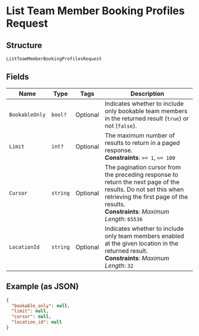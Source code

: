 
# List Team Member Booking Profiles Request

## Structure

`ListTeamMemberBookingProfilesRequest`

## Fields

| Name | Type | Tags | Description |
|  --- | --- | --- | --- |
| `BookableOnly` | `bool?` | Optional | Indicates whether to include only bookable team members in the returned result (`true`) or not (`false`). |
| `Limit` | `int?` | Optional | The maximum number of results to return in a paged response.<br>**Constraints**: `>= 1`, `<= 100` |
| `Cursor` | `string` | Optional | The pagination cursor from the preceding response to return the next page of the results. Do not set this when retrieving the first page of the results.<br>**Constraints**: *Maximum Length*: `65536` |
| `LocationId` | `string` | Optional | Indicates whether to include only team members enabled at the given location in the returned result.<br>**Constraints**: *Maximum Length*: `32` |

## Example (as JSON)

```json
{
  "bookable_only": null,
  "limit": null,
  "cursor": null,
  "location_id": null
}
```

